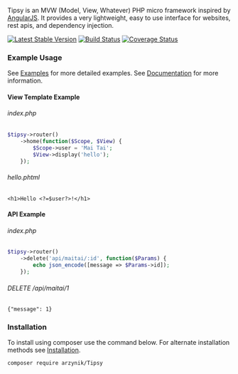 Tipsy is an MVW (Model, View, Whatever) PHP micro framework inspired by [AngularJS](https://angularjs.org/). It provides a very lightweight, easy to use interface for websites, rest apis, and dependency injection.


[![Latest Stable Version](https://poser.pugx.org/arzynik/tipsy/v/stable)](https://packagist.org/packages/arzynik/tipsy)
[![Build Status](https://travis-ci.org/arzynik/Tipsy.svg?branch=master)](https://travis-ci.org/arzynik/Tipsy)
[![Coverage Status](https://coveralls.io/repos/arzynik/Tipsy/badge.svg?branch=master&service=github)](https://coveralls.io/github/arzynik/Tipsy?branch=master)




### Example Usage

See [Examples](https://github.com/arzynik/Tipsy/wiki/Examples) for more detailed examples. See [Documentation](https://github.com/arzynik/Tipsy/wiki) for more information.

#### View Template Example

###### index.php
```php
$tipsy->router()
    ->home(function($Scope, $View) {
        $Scope->user = 'Mai Tai';
        $View->display('hello');
    });
```

###### hello.phtml
```phtml
<h1>Hello <?=$user?>!</h1>
```

#### API Example

###### index.php

```php
$tipsy->router()
    ->delete('api/maitai/:id', function($Params) {
        echo json_encode([message => $Params->id]);
    });
```

###### DELETE /api/maitai/1
```
{"message": 1}
```


### Installation
To install using composer use the command below. For alternate installation methods see [Installation](https://github.com/arzynik/Tipsy/wiki/Installation).

```sh
composer require arzynik/Tipsy
```
